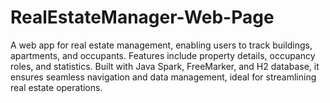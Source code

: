# RealEstateManager-Web-Page
A web app for real estate management, enabling users to track buildings, apartments, and occupants. Features include property details, occupancy roles, and statistics. Built with Java Spark, FreeMarker, and H2 database, it ensures seamless navigation and data management, ideal for streamlining real estate operations.
